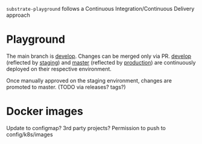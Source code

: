 `substrate-playground` follows a Continuous Integration/Continuous Delivery approach

# Playground

The main branch is [develop](https://github.com/paritytech/substrate-playground/tree/develop). Changes can be merged only via PR.
[develop](https://github.com/paritytech/substrate-playground/tree/develop) (reflected by [staging](http://playground-staging.substrate.dev/)) and [master](https://github.com/paritytech/substrate-playground/tree/master) (reflected by [production](http://playground.substrate.dev/)) are continuously deployed on their respective environment.

Once manually approved on the staging environment, changes are promoted to master.
(TODO via releases? tags?)

# Docker images

Update to configmap?
3rd party projects?
Permission to push to config/k8s/images